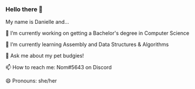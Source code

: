 ### Hello there 👋
My name is Danielle and...

<!--
**cakecandy/cakecandy** is a ✨ _special_ ✨ repository because its `README.md` (this file) appears on your GitHub profile.

Here are some ideas to get you started:

🔭 I’m currently working on ...
🌱 I’m currently learning ...
👯 I’m looking to collaborate on ...
🤔 I’m looking for help with ...
💬 Ask me about ...
📫 How to reach me: ...
😄 Pronouns: ...
⚡ Fun fact: ...
-->

🔭 I’m currently working on getting a Bachelor's degree in Computer Science

🌱 I’m currently learning Assembly and Data Structures & Algorithms

💬 Ask me about my pet budgies!

📫 How to reach me: Nom#5643 on Discord

😄 Pronouns: she/her
